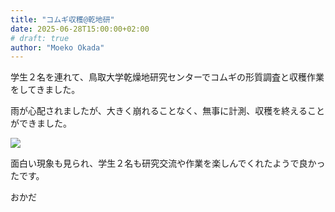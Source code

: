 ```yaml
---
title: "コムギ収穫@乾地研"
date: 2025-06-28T15:00:00+02:00
# draft: true
author: "Moeko Okada"
---
```


学生２名を連れて、鳥取大学乾燥地研究センターでコムギの形質調査と収穫作業をしてきました。  

雨が心配されましたが、大きく崩れることなく、無事に計測、収穫を終えることができました。

![](img/my_post_folder/20250624_TottoriHarvest.jpg)

面白い現象も見られ、学生２名も研究交流や作業を楽しんでくれたようで良かったです。

おかだ

